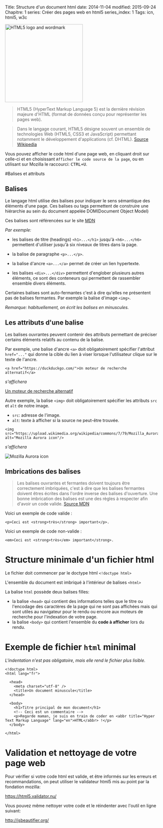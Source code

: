 Title:  Structure d'un document html
date: 2014-11-04
modified: 2015-09-24
Chapitre: 1
series:  Créer des pages web en html5
series_index: 1
Tags: icn, html5, w3c

<a title="W3C [CC-BY-3.0 (http://creativecommons.org/licenses/by/3.0)], via Wikimedia Commons" href="http://commons.wikimedia.org/wiki/File%3AHTML5_logo_and_wordmark.svg"><img width="256" alt="HTML5 logo and wordmark" src="//upload.wikimedia.org/wikipedia/commons/thumb/6/61/HTML5_logo_and_wordmark.svg/256px-HTML5_logo_and_wordmark.svg.png"/></a>

> HTML5 (HyperText Markup Language 5) est la dernière révision majeure d'HTML (format de données conçu pour représenter les pages web).

> Dans le langage courant, HTML5 désigne souvent un ensemble de technologies Web (HTML5, CSS3 et JavaScript) permettant notamment le développement d'applications (cf. DHTML). [Source Wikipedia](https://fr.wikipedia.org/wiki/HTML5)

Vous pouvez afficher le code html d'une page web, en cliquant droit sur celle-ci et en choisissant `Afficher le code source de la page`, ou en utilisant sur Mozilla le raccourci: <kbd>CTRL+U</kbd>.

#Balises et attributs
## Balises
Le langage html utilise des balises pour indiquer le sens sémantique des éléments d'une page. Ces balises ou tags permettent de construire une hiérarchie au sein du document appelée DOM(Document Object Model)

Ces balises sont référencées sur le site [MDN](https://developer.mozilla.org/fr/docs/Web/HTML/Element)

*Par exemple:*

- les balises de titre (headings) `<h1>...</h1>` jusqu'à  `<h6>...</h6>` permettent d'utiliser jusqu'à six niveaux de titres dans la page.

- la balise de paragraphe `<p>...</p>`.

- la balise d'ancre `<a>...</a>` permet de créer un lien hypertexte.

- les balises `<div>...</div>` permettent d'englober plusieurs autres éléments, ce sont des conteneurs qui permettent de rassembler ensemble divers éléments.

Certaines balises sont auto-fermantes c'est à dire qu'elles ne présentent pas de balises fermantes. Par exemple la balise d'image `<img>`.

*Remarque: habituellement, on écrit les balises en minuscules.*

## Les attributs d'une balise

Les balises ouvrantes peuvent contenir des attributs permettant de préciser certains éléments relatifs au contenu de la balise.

Par exemple, une balise d'ancre `<a>` doit obligatoirement spécifier l'attribut `href="..."` qui donne la cible du lien à viser lorsque l'utilisateur clique sur le texte de l'ancre.

```
<a href="https://duckduckgo.com/">Un moteur de recherche alternatif</a>
```
*s'affichera*

<a href="https://duckduckgo.com/">Un moteur de recherche alternatif</a>


Autre exemple, la balise `<img>` doit obligatoirement spécifier les attributs `src` et `alt` de notre image.

- `src`: adresse de l'image.
- `alt`: texte à afficher si la source ne peut-être trouvée.

```
<img src="https://upload.wikimedia.org/wikipedia/commons/7/79/Mozilla_Aurora_icon.png" alt="Mozilla Aurora icon"/>
```
*s'affichera*

<img src="https://upload.wikimedia.org/wikipedia/commons/7/79/Mozilla_Aurora_icon.png" alt="Mozilla Aurora icon"/>


## Imbrications des balises

> Les balises ouvrantes et fermantes doivent toujours être correctement imbriquées, c'est à dire que les balises fermantes doivent êtres écrites dans l'ordre inverse des balises d'ouverture. Une bonne imbrication des balises est une des règles à respecter afin d'avoir un code valide.
[Source MDN](https://developer.mozilla.org/fr/docs/Web/Guide/HTML/Introduction#Les_balises)

Voici un exemple de code valide :

```
<p>Ceci est <strong>très</strong> important</p>.
```

Voici un exemple de code non-valide :

```
<em>Ceci est <strong>très</em> important</strong>.
```

# Structure minimale d'un fichier html

Le fichier doit commencer par le doctype html `<!doctype html>`

L'ensemble du document est imbriqué à l'intérieur de balises `<html>`

La balise `html` possède deux balises filles:

- la balise `<head>` qui contient des informations telles que le titre ou l'encodage des caractères de la page qui ne sont pas affichées mais qui sont utiles au navigateur pour le rendu ou encore aux moteurs de recherche pour l'indexation de votre page.
- la balise `<body>` qui contient l'ensemble du **code à afficher** lors du rendu.

# Exemple de fichier `html` minimal

*L'indentation n'est pas obligatoire, mais elle rend le fichier plus lisible.*

```
<!doctype html>
<html lang="fr">

  <head>
    <meta charset="utf-8" />
    <title>Un document minuscule</title>
  </head>

  <body>
    <h1>Titre principal de mon document</h1>
    <!-- Ceci est un commentaire -->
    <p>Regarde maman, je suis en train de coder en <abbr title="Hyper Text Markup Language" lang="en">HTML</abbr> !</p>
  </body>

</html>
```

# Validation et nettoyage de votre page web

Pour vérifier si votre code html est valide, et être informés sur les erreurs et recommandations, on peut utiliser le validateur html5 mis au point par la fondation mozilla:

<https://html5.validator.nu/>

Vous pouvez même nettoyer votre code et le réindenter avec l'outil en ligne suivant:

<http://jsbeautifier.org/>
